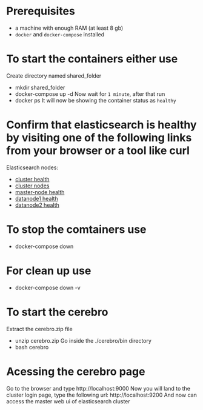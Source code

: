 <!------------ Elasticsearch Cluster ------------>

# Prerequisites
- a machine with enough RAM (at least 8 gb)
- `docker` and `docker-compose` installed 

# To start the containers either use
Create directory named shared_folder
- mkdir shared_folder
- docker-compose up -d
Now wait for `1 minute`, after that run
- docker ps
It will now be showing the container status as `healthy`

# Confirm that elasticsearch is healthy by visiting one of the following links from your browser or a tool like curl
Elasticsearch nodes:
- [cluster health](http://localhost:9200/_cluster/health?pretty=true)
- [cluster nodes](http://localhost:9200/_nodes/_all/http?pretty=true)
- [master-node health](http://localhost:9200/_cat/health)
- [datanode1 health](http://localhost:9201/_cat/health)
- [datanode2 health](http://localhost:9202/_cat/health)

# To stop the comtainers use
- docker-compose down

# For clean up use
- docker-compose down -v

<!------------ Cerebro ------------>

# To start the cerebro
Extract the cerebro.zip file
- unzip cerebro.zip
Go inside the ./cerebro/bin directory
- bash cerebro

# Acessing the cerebro page
Go to the browser and type
http://localhost:9000
Now you will land to the cluster login page, type the following url:
http://localhost:9200
And now can access the master web ui of elasticsearch cluster
